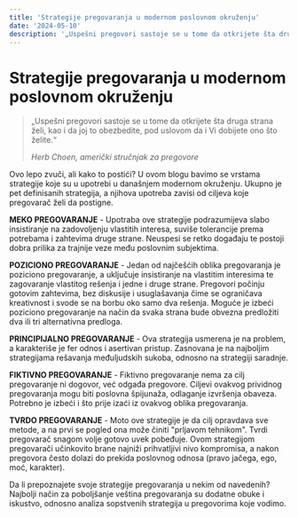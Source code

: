 ```yaml
---
title: 'Strategije pregovaranja u modernom poslovnom okruženju'
date: '2024-05-10'
description: '„Uspešni pregovori sastoje se u tome da otkrijete šta druga strana želi, kao i da joj to obezbedite, pod uslovom da i Vi dobijete ono što želite.“'
---
```


# Strategije pregovaranja u modernom poslovnom okruženju

> „Uspešni pregovori sastoje se u tome da otkrijete šta druga strana želi, kao i da joj to obezbedite, pod uslovom da i Vi dobijete ono što želite.“
>
> _Herb Choen, američki stručnjak za pregovore_

Ovo lepo zvuči, ali kako to postići? U ovom blogu bavimo se vrstama strategije koje su u upotrebi u
današnjem modernom okruženju. Ukupno je pet definisanih strategija, a njihova upotreba zavisi od
ciljeva koje pregovarač želi da postigne.

**MEKO PREGOVARANJE** - Upotraba ove strategije podrazumijeva slabo insistiranje na zadovoljenju
vlastitih interesa, suviše tolerancije prema potrebama i zahtevima druge strane. Neuspesi se retko
događaju te postoji dobra prilika za trajnije veze među poslovnim subjektima.

**POZICIONO PREGOVARANJE** - Jedan od najčešćih oblika pregovaranja je poziciono pregovaranje, a
uključuje insistiranje na vlastitim interesima te zagovaranje vlastitog rešenja i jedne i druge strane.
Pregovori počinju gotovim zahtevima, bez diskusije i usuglašavanja čime se ograničava kreativnost i
svode se na borbu oko samo dva rešenja. Moguće je izbeći poziciono pregovaranje na način da svaka
strana bude obvezna predložiti dva ili tri alternativna predloga.

**PRINCIPIJALNO PREGOVARANJE** - Ova strategija usmerena je na problem, a karakteriše je fer odnos i
asertivan pristup. Zasnovana je na najboljim strategijama rešavanja međuljudskih sukoba, odnosno na
strategiji saradnje.

**FIKTIVNO PREGOVARANJE** - Fiktivno pregovaranje nema za cilj pregovaranje ni dogovor, već odgađa
pregovore. Ciljevi ovakvog prividnog pregovaranja mogu biti poslovna špijunaža, odlaganje izvršenja
obaveza. Potrebno je izbeći i što prije izaći iz ovakvog oblika pregovaranja.

**TVRDO PREGOVARANJE** - Moto ove strategije je da cilj opravdava sve metode, a na prvi se pogled ona
može činiti &quot;prljavom tehnikom&quot;. Tvrdi pregovarač snagom volje gotovo uvek pobeđuje. Ovom
strategijom pregovarači učinkovito brane najniži prihvatljivi nivo kompromisa, a nakon pregovora često
dolazi do prekida poslovnog odnosa (pravo jačega, ego, moć, karakter).

Da li prepoznajete svoje strategije pregovaranja u nekim od navedenih? Najbolji način za poboljšanje
veština pregovaranja su dodatne obuke i iskustvo, odnosno analiza sopstvenih strategija u pregovorima
koje vodimo.
